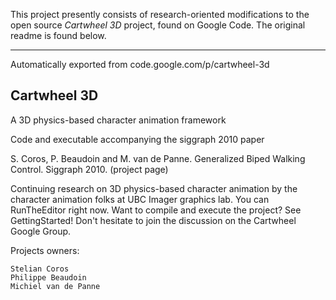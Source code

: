 This project presently consists of research-oriented modifications to the open source *Cartwheel 3D* project, found on Google Code. The original readme is found below.

-------------------------------

Automatically exported from code.google.com/p/cartwheel-3d

## Cartwheel 3D

A 3D physics-based character animation framework

Code and executable accompanying the siggraph 2010 paper

S. Coros, P. Beaudoin and M. van de Panne. Generalized Biped Walking Control. Siggraph 2010. (project page)

Continuing research on 3D physics-based character animation by the character animation folks at UBC Imager graphics lab. You can RunTheEditor right now. Want to compile and execute the project? See GettingStarted! Don't hesitate to join the discussion on the Cartwheel Google Group.

Projects owners:

    Stelian Coros
    Philippe Beaudoin
    Michiel van de Panne 
